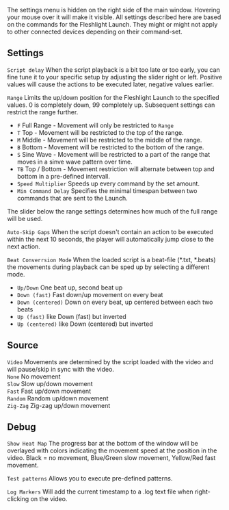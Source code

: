The settings menu is hidden on the right side of the main window. Hovering your mouse over it will make it visible. All settings described here are based on the commands for the Fleshlight Launch. They might or might not apply to other connected devices depending on their command-set.

## Settings

``Script delay`` When the script playback is a bit too late or too early, you can fine tune it to your specific setup by adjusting the slider right or left. Positive values will cause the actions to be executed later, negative values earlier.  

``Range`` Limits the up/down position for the Fleshlight Launch to the specified values. 0 is completely down, 99 completely up. Subsequent settings can restrict the range further.

* ``F`` Full Range - Movement will only be restricted to ``Range``
* ``T`` Top - Movement will be restricted to the top of the range.
* ``M`` Middle - Movement will be restricted to the middle of the range.
* ``B`` Bottom - Movement will be restricted to the bottom of the range.
* ``S`` Sine Wave - Movement will be restricted to a part of the range that moves in a sinve wave pattern over time.
* ``TB`` Top / Bottom - Movement restriction will alternate between top and bottom in a pre-defined intervall.
* ``Speed Multiplier`` Speeds up every command by the set amount.  
* ``Min Command Delay`` Specifies the minimal timespan between two commands that are sent to the Launch. 

The slider below the range settings determines how much of the full range will be used.

``Auto-Skip Gaps`` When the script doesn't contain an action to be executed within the next 10 seconds, the player will automatically jump close to the next action.

``Beat Converrsion Mode`` When the loaded script is a beat-file (*.txt, *.beats) the movements during playback can be sped up by selecting a different mode.
* ``Up/Down`` One beat up, second beat up
* ``Down (fast)`` Fast down/up movement on every beat
* ``Down (centered)`` Down on every beat, up centered between each two beats
* ``Up (fast)`` like Down (fast) but inverted
* ``Up (centered)`` like Down (centered) but inverted

## Source

``Video`` Movements are determined by the script loaded with the video and will pause/skip in sync with the video.  
``None`` No movement  
``Slow`` Slow up/down movement  
``Fast`` Fast up/down movement  
``Random`` Random up/down movement  
``Zig-Zag`` Zig-zag up/down movement 

## Debug

``Show Heat Map`` The progress bar at the bottom of the window will be overlayed with colors indicating the movement speed at the position in the video. Black = no movement, Blue/Green slow movement, Yellow/Red fast movement.  

``Test patterns`` Allows you to execute pre-defined patterns.  

``Log Markers`` Will add the current timestamp to a <filename>.log text file when right-clicking on the video.
